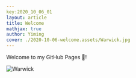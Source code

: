 ```yaml
---
key:2020_10_06_01
layout: article
title: Welcome
mathjax: true
author: Yiming
cover: ./2020-10-06-welcome.assets/Warwick.jpg
---
```


Welcome to my GitHub Pages :wave:!

![Warwick](2020-10-06-welcome.assets/me.jpg)
